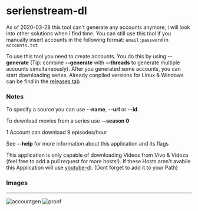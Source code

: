 # serienstream-dl
As of 2020-03-28 this tool can't generate any accounts anymore, i will look into other solutions when i find time. You can still use this tool if you manually insert accounts in the following format: `email:password` in `accounts.txt`

To use this tool you need to create accounts. You do this by using **--generate** (Tip: combine **--generate** with **--threads** to generate multiple accounts simultaneously). After you generated some accounts, you can start downloading series. Already conpiled versions for Linux & Windows can be find in the [releases tab](https://github.com/Fludixx/serienstream-dl/releases) 

### Notes

To specify a source you can use **--name**, **--url** or **--id**

To download movies from a series use **--season 0**

1 Account can download 9 episodes/hour

See **--help** for more information about this application and its flags

This application is only capable of downloading Videos from Vivo & Vidoza (feel free to add a pull request for more hosts!). If these Hosts aren't avabile this Application will use [youtube-dl](https://github.com/ytdl-org/youtube-dl/). (Dont forget to add it to your Path)
### Images
---

![accountgen](https://raw.githubusercontent.com/Fludixx/serienstream-dl/master/accountgen.png)
![proof](https://raw.githubusercontent.com/Fludixx/serienstream-dl/master/proof.png)
